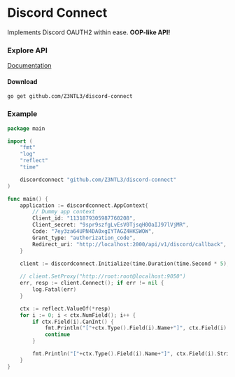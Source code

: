 # Discord Connect
Implements Discord OAUTH2 within ease. **OOP-like API!**

### Explore API
<a href="https://pkg.go.dev/github.com/Z3NTL3/discord-connect">Documentation</a>

#### Download
``go get github.com/Z3NTL3/discord-connect``

### Example
```go
package main

import (
	"fmt"
	"log"
	"reflect"
	"time"

	discordconnect "github.com/Z3NTL3/discord-connect"
)

func main() {
	application := discordconnect.AppContext{
		// Dummy app context
		Client_id: "1131879305987760208",
		Client_secret: "9spr9szfgLvEsV0TjsqH0OaIJ97lVjMR",
		Code: "7ey3za64UPN4DA0xgIYTAGZ4HKSWOW",
		Grant_type: "authorization_code",
		Redirect_uri: "http://localhost:2000/api/v1/discord/callback",
	}

	client := discordconnect.Initialize(time.Duration(time.Second * 5), application)
	
	// client.SetProxy("http://root:root@localhost:9050")
	err, resp := client.Connect(); if err != nil {
		log.Fatal(err)
	}

	ctx := reflect.ValueOf(*resp)
	for i := 0; i < ctx.NumField(); i++ {
		if ctx.Field(i).CanInt() {
			fmt.Println("["+ctx.Type().Field(i).Name+"]", ctx.Field(i).Int())
			continue
		}

		fmt.Println("["+ctx.Type().Field(i).Name+"]", ctx.Field(i).String())
	}
}
```